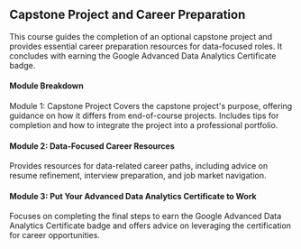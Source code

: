 ## Capstone Project and Career Preparation
This course guides the completion of an optional capstone project and provides essential career preparation resources for data-focused roles. It concludes with earning the Google Advanced Data Analytics Certificate badge.

#### Module Breakdown
Module 1: Capstone Project
Covers the capstone project's purpose, offering guidance on how it differs from end-of-course projects. Includes tips for completion and how to integrate the project into a professional portfolio.

#### Module 2: Data-Focused Career Resources
Provides resources for data-related career paths, including advice on resume refinement, interview preparation, and job market navigation.

#### Module 3: Put Your Advanced Data Analytics Certificate to Work
Focuses on completing the final steps to earn the Google Advanced Data Analytics Certificate badge and offers advice on leveraging the certification for career opportunities.